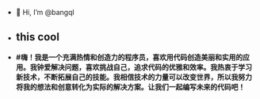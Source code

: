 - 👋 Hi, I’m @bangql
- ## this cool 
- **#嗨！我是一个充满热情和创造力的程序员，喜欢用代码创造美丽和实用的应用。我钟爱解决问题，喜欢挑战自己，追求代码的优雅和效率。我热衷于学习新技术，不断拓展自己的技能。我相信技术的力量可以改变世界，所以我努力将我的想法和创意转化为实际的解决方案。让我们一起编写未来的代码吧！**
